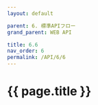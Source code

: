 ```yaml
---
layout: default

parent: 6. 標準APIフロー
grand_parent: WEB API

title: 6.6 
nav_order: 6
permalink: /API/6/6
---
```


# {{ page.title }}

